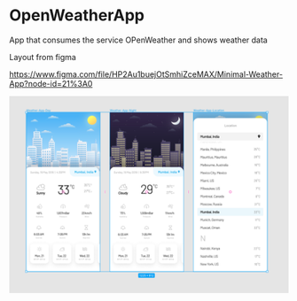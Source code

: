 # OpenWeatherApp
 App that consumes the service OPenWeather and shows weather data


 Layout from figma

 https://www.figma.com/file/HP2Au1buejOtSmhiZceMAX/Minimal-Weather-App?node-id=21%3A0
 
 ![](layout_figma.png)